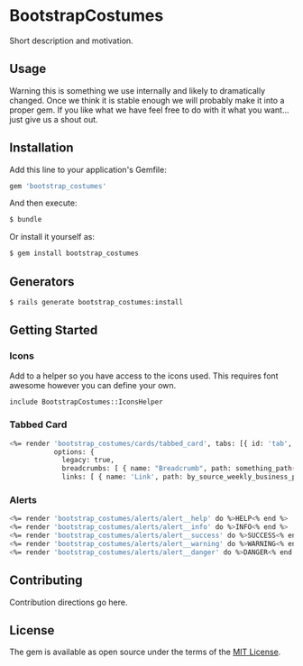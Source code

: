 # BootstrapCostumes
Short description and motivation.

## Usage
Warning this is something we use internally and likely to dramatically changed. Once we think 
it is stable enough we will probably make it into a proper gem. If you like what we have feel
free to do with it what you want... just give us a shout out.

## Installation
Add this line to your application's Gemfile:

```ruby
gem 'bootstrap_costumes'
```

And then execute:
```bash
$ bundle
```

Or install it yourself as:
```bash
$ gem install bootstrap_costumes
```

## Generators

```bash
$ rails generate bootstrap_costumes:install
```

## Getting Started

### Icons

Add to a helper so you have access to the icons used. This requires font awesome however
you can define your own.

```bash
include BootstrapCostumes::IconsHelper
```


### Tabbed Card

```bash
<%= render 'bootstrap_costumes/cards/tabbed_card', tabs: [{ id: 'tab', name: 'Tab', body: render('tab')}],
           options: {
             legacy: true,
             breadcrumbs: [ { name: "Breadcrumb", path: something_path(something) }] },
             links: [ { name: 'Link', path: by_source_weekly_business_path(@business, format: 'csv') }] %>
```

### Alerts

```bash
<%= render 'bootstrap_costumes/alerts/alert__help' do %>HELP<% end %>
<%= render 'bootstrap_costumes/alerts/alert__info' do %>INFO<% end %>
<%= render 'bootstrap_costumes/alerts/alert__success' do %>SUCCESS<% end %>
<%= render 'bootstrap_costumes/alerts/alert__warning' do %>WARNING<% end %>
<%= render 'bootstrap_costumes/alerts/alert__danger' do %>DANGER<% end %>
```

## Contributing
Contribution directions go here.

## License
The gem is available as open source under the terms of the [MIT License](https://opensource.org/licenses/MIT).
